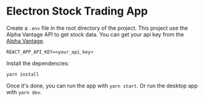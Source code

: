 # Electron Stock Trading App

Create a `.env` file in the root directory of the project. This project use the Alpha Vantage API to get stock data. You can get your api key from the [Alpha Vantage](https://www.alphavantage.co/).

```shell
REACT_APP_API_KEY=<your_api_key>
```

Install the dependencies:

```shell
yarn install
```

Once it's done, you can run the app with `yarn start`. Or run the desktop app with `yarn dev`.

